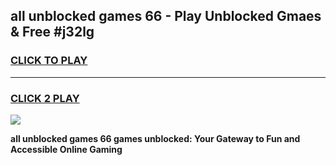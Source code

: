 
## all unblocked games 66 - Play Unblocked Gmaes & Free #j32lg
<h3>
<a href="https://premium.freeplayer.one?title=all_unblocked_games_66&ref=03M">CLICK TO PLAY</a></h3>
<hr>

<h3>
<a href="https://premium.freeplayer.one?title=all_unblocked_games_66&ref=03M">CLICK 2 PLAY</a>
  
</h3>

<a href="https://premium.freeplayer.one?title=all_unblocked_games_66&ref=03M"><img src="https://clearcache.store/games.png"></a>


**all unblocked games 66 games unblocked: Your Gateway to Fun and Accessible Online Gaming**
